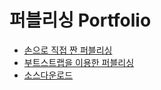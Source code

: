 # 퍼블리싱 Portfolio

- [손으로 직접 짠 퍼블리싱](https://annette-an.github.io/portfolio/level-1/junior-plain.html)
- [부트스트랩을 이용한 퍼블리싱](https://annette-an.github.io/portfolio/level-1/junior-bootstrap.html)
- [소스다운로드](https://github.com/annette-AN/portfolio/archive/master.zip)